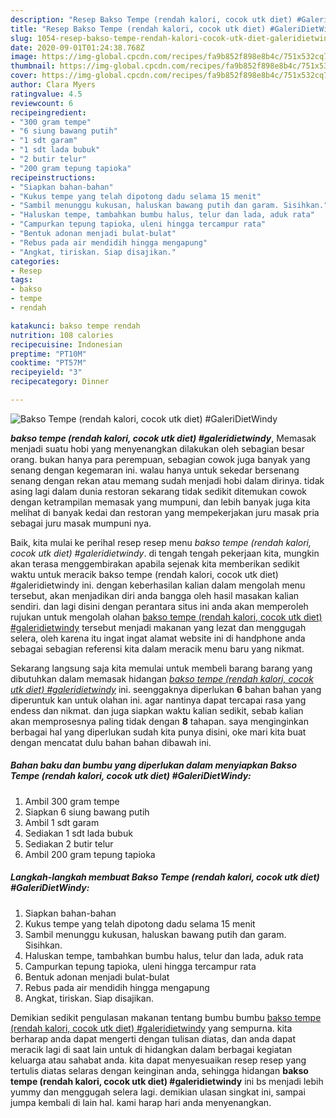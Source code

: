 ```yaml
---
description: "Resep Bakso Tempe (rendah kalori, cocok utk diet) #GaleriDietWindy, Lezat Sekali"
title: "Resep Bakso Tempe (rendah kalori, cocok utk diet) #GaleriDietWindy, Lezat Sekali"
slug: 1054-resep-bakso-tempe-rendah-kalori-cocok-utk-diet-galeridietwindy-lezat-sekali
date: 2020-09-01T01:24:38.768Z
image: https://img-global.cpcdn.com/recipes/fa9b852f898e8b4c/751x532cq70/bakso-tempe-rendah-kalori-cocok-utk-diet-galeridietwindy-foto-resep-utama.jpg
thumbnail: https://img-global.cpcdn.com/recipes/fa9b852f898e8b4c/751x532cq70/bakso-tempe-rendah-kalori-cocok-utk-diet-galeridietwindy-foto-resep-utama.jpg
cover: https://img-global.cpcdn.com/recipes/fa9b852f898e8b4c/751x532cq70/bakso-tempe-rendah-kalori-cocok-utk-diet-galeridietwindy-foto-resep-utama.jpg
author: Clara Myers
ratingvalue: 4.5
reviewcount: 6
recipeingredient:
- "300 gram tempe"
- "6 siung bawang putih"
- "1 sdt garam"
- "1 sdt lada bubuk"
- "2 butir telur"
- "200 gram tepung tapioka"
recipeinstructions:
- "Siapkan bahan-bahan"
- "Kukus tempe yang telah dipotong dadu selama 15 menit"
- "Sambil menunggu kukusan, haluskan bawang putih dan garam. Sisihkan."
- "Haluskan tempe, tambahkan bumbu halus, telur dan lada, aduk rata"
- "Campurkan tepung tapioka, uleni hingga tercampur rata"
- "Bentuk adonan menjadi bulat-bulat"
- "Rebus pada air mendidih hingga mengapung"
- "Angkat, tiriskan. Siap disajikan."
categories:
- Resep
tags:
- bakso
- tempe
- rendah

katakunci: bakso tempe rendah 
nutrition: 108 calories
recipecuisine: Indonesian
preptime: "PT10M"
cooktime: "PT57M"
recipeyield: "3"
recipecategory: Dinner

---
```



![Bakso Tempe (rendah kalori, cocok utk diet) #GaleriDietWindy](https://img-global.cpcdn.com/recipes/fa9b852f898e8b4c/751x532cq70/bakso-tempe-rendah-kalori-cocok-utk-diet-galeridietwindy-foto-resep-utama.jpg)

<b><i>bakso tempe (rendah kalori, cocok utk diet) #galeridietwindy</i></b>, Memasak menjadi suatu hobi yang menyenangkan dilakukan oleh sebagian besar orang. bukan hanya para perempuan, sebagian cowok juga banyak yang senang dengan kegemaran ini. walau hanya untuk sekedar bersenang senang dengan rekan atau memang sudah menjadi hobi dalam dirinya. tidak asing lagi dalam dunia restoran sekarang tidak sedikit ditemukan cowok dengan ketrampilan memasak yang mumpuni, dan lebih banyak juga kita melihat di banyak kedai dan restoran yang mempekerjakan juru masak pria sebagai juru masak mumpuni nya.



Baik, kita mulai ke perihal resep resep menu <i>bakso tempe (rendah kalori, cocok utk diet) #galeridietwindy</i>. di tengah tengah pekerjaan kita, mungkin akan terasa menggembirakan apabila sejenak kita memberikan sedikit waktu untuk meracik bakso tempe (rendah kalori, cocok utk diet) #galeridietwindy ini. dengan keberhasilan kalian dalam mengolah menu tersebut, akan menjadikan diri anda bangga oleh hasil masakan kalian sendiri. dan lagi disini dengan perantara situs ini anda akan memperoleh rujukan untuk mengolah olahan <u>bakso tempe (rendah kalori, cocok utk diet) #galeridietwindy</u> tersebut menjadi makanan yang lezat dan menggugah selera, oleh karena itu ingat ingat alamat website ini di handphone anda sebagai sebagian referensi kita dalam meracik menu baru yang nikmat.


Sekarang langsung saja kita memulai untuk membeli barang barang yang dibutuhkan dalam memasak hidangan <u><i>bakso tempe (rendah kalori, cocok utk diet) #galeridietwindy</i></u> ini. seenggaknya diperlukan <b>6</b> bahan bahan yang diperuntuk kan untuk olahan ini. agar nantinya dapat tercapai rasa yang endess dan nikmat. dan juga siapkan waktu kalian sedikit, sebab kalian akan memprosesnya paling tidak dengan <b>8</b> tahapan. saya menginginkan berbagai hal yang diperlukan sudah kita punya disini, oke mari kita buat dengan mencatat dulu bahan bahan dibawah ini.

<!--inarticleads1-->

##### Bahan baku dan bumbu yang diperlukan dalam menyiapkan Bakso Tempe (rendah kalori, cocok utk diet) #GaleriDietWindy:

1. Ambil 300 gram tempe
1. Siapkan 6 siung bawang putih
1. Ambil 1 sdt garam
1. Sediakan 1 sdt lada bubuk
1. Sediakan 2 butir telur
1. Ambil 200 gram tepung tapioka




<!--inarticleads2-->

##### Langkah-langkah membuat Bakso Tempe (rendah kalori, cocok utk diet) #GaleriDietWindy:

1. Siapkan bahan-bahan
1. Kukus tempe yang telah dipotong dadu selama 15 menit
1. Sambil menunggu kukusan, haluskan bawang putih dan garam. Sisihkan.
1. Haluskan tempe, tambahkan bumbu halus, telur dan lada, aduk rata
1. Campurkan tepung tapioka, uleni hingga tercampur rata
1. Bentuk adonan menjadi bulat-bulat
1. Rebus pada air mendidih hingga mengapung
1. Angkat, tiriskan. Siap disajikan.




Demikian sedikit pengulasan makanan tentang bumbu bumbu <u>bakso tempe (rendah kalori, cocok utk diet) #galeridietwindy</u> yang sempurna. kita berharap anda dapat mengerti dengan tulisan diatas, dan anda dapat meracik lagi di saat lain untuk di hidangkan dalam berbagai kegiatan keluarga atau sahabat anda. kita dapat menyesuaikan resep resep yang tertulis diatas selaras dengan keinginan anda, sehingga hidangan <b>bakso tempe (rendah kalori, cocok utk diet) #galeridietwindy</b> ini bs menjadi lebih yummy dan menggugah selera lagi. demikian ulasan singkat ini, sampai jumpa kembali di lain hal. kami harap hari anda menyenangkan.
